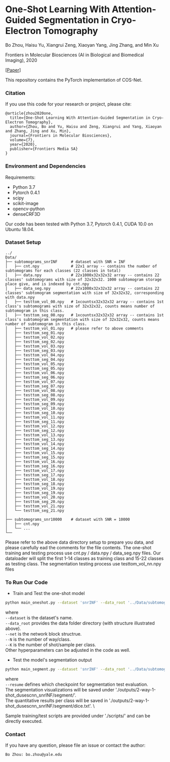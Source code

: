 # One-Shot Learning With Attention-Guided Segmentation in Cryo-Electron Tomography

Bo Zhou, Haisu Yu, Xiangrui Zeng, Xiaoyan Yang, Jing Zhang, and Min Xu

Frontiers in Molecular Biosciences (AI in Biological and Biomedical Imaging), 2020

[[Paper](https://www.frontiersin.org/articles/10.3389/fmolb.2020.613347/full)]

This repository contains the PyTorch implementation of COS-Net.

### Citation
If you use this code for your research or project, please cite:

    @article{zhou2020one,
      title={One-Shot Learning With Attention-Guided Segmentation in Cryo-Electron Tomography},
      author={Zhou, Bo and Yu, Haisu and Zeng, Xiangrui and Yang, Xiaoyan and Zhang, Jing and Xu, Min},
      journal={Frontiers in Molecular Biosciences},
      volume={7},
      year={2020},
      publisher={Frontiers Media SA}
    }


### Environment and Dependencies
Requirements:
* Python 3.7
* Pytorch 0.4.1
* scipy
* scikit-image
* opencv-python
* denseCRF3D

Our code has been tested with Python 3.7, Pytorch 0.4.1, CUDA 10.0 on Ubuntu 18.04.


### Dataset Setup
    ../
    Data/
    ├── subtomograms_snrINF      # dataset with SNR = INF       
    │   ├── cnt.npy              # 22x1 array -- contains the number of subtomograms for each classes (22 classes in total)
    │   ├── data.npy             # 22x1000x32x32x32 array -- contains 22 classes' subtomograms with size of 32x32x32. 1000 subtomogram storage place give, and is indexed by cnt.npy
    │   ├── data_seg.npy         # 22x1000x32x32x32 array -- contains 22 classes' subtomogram segmentation with size of 32x32x32, corresponding with data.npy
    │   ├── testtom_vol_00.npy   # 1xcountsx32x32x32 array -- contains 1st class's subtomograms with size of 32x32x32, counts means number of subtomogram in this class.
    │   ├── testtom_seg_00.npy   # 1xcountsx32x32x32 array -- contains 1st class's subtomogram segmentation with size of 32x32x32, counts means number of subtomogram in this class.
    │   ├── testtom_vol_01.npy   # please refer to above comments
    │   ├── testtom_seg_01.npy 
    │   ├── testtom_vol_02.npy  
    │   ├── testtom_seg_02.npy  
    │   ├── testtom_vol_03.npy  
    │   ├── testtom_seg_03.npy  
    │   ├── testtom_vol_04.npy  
    │   ├── testtom_seg_04.npy 
    │   ├── testtom_vol_05.npy  
    │   ├── testtom_seg_05.npy  
    │   ├── testtom_vol_06.npy  
    │   ├── testtom_seg_06.npy 
    │   ├── testtom_vol_07.npy  
    │   ├── testtom_seg_07.npy  
    │   ├── testtom_vol_08.npy  
    │   ├── testtom_seg_08.npy  
    │   ├── testtom_vol_09.npy  
    │   ├── testtom_seg_09.npy 
    │   ├── testtom_vol_10.npy  
    │   ├── testtom_seg_10.npy 
    │   ├── testtom_vol_11.npy  
    │   ├── testtom_seg_11.npy  
    │   ├── testtom_vol_12.npy  
    │   ├── testtom_seg_12.npy 
    │   ├── testtom_vol_13.npy  
    │   ├── testtom_seg_13.npy  
    │   ├── testtom_vol_14.npy  
    │   ├── testtom_seg_14.npy  
    │   ├── testtom_vol_15.npy  
    │   ├── testtom_seg_15.npy 
    │   ├── testtom_vol_16.npy  
    │   ├── testtom_seg_16.npy  
    │   ├── testtom_vol_17.npy  
    │   ├── testtom_seg_17.npy 
    │   ├── testtom_vol_18.npy  
    │   ├── testtom_seg_18.npy  
    │   ├── testtom_vol_19.npy  
    │   ├── testtom_seg_19.npy  
    │   ├── testtom_vol_20.npy  
    │   ├── testtom_seg_20.npy 
    │   ├── testtom_vol_21.npy  
    │   └── testtom_seg_21.npy 
    │
    ├── subtomograms_snr10000    # dataset with SNR = 10000  
    │   ├── cnt.npy
    │   └── ... 
    └── 

Please refer to the above data directory setup to prepare you data, and please carefully ead the comments for the file contents.
The one-shot training and testing process use cnt.py / data.npy / data_seg.npy files. Our dataloader will split the first 1-14 classes as training class and 15-22 classes as testing class.
The segmentation testing process use testtom_vol_nn.npy files

### To Run Our Code
- Train and Test the one-shot model
```bash
python main_oneshot.py --dataset 'snrINF' --data_root '../Data/subtomograms_snrINF/' --net 'dusescnn' --N 2 --K 1
```
where \
`--dataset` is the dataset's name. \
`--data_root`  provides the data folder directory (with structure illustrated above). \
`--net` is the network block structrue. \
`--N` is the number of way/class. \
`--K` is the number of shot/sample per class. \
Other hyperparameters can be adjusted in the code as well.

- Test the model's segmentation output
```bash
python main_segment.py --dataset 'snrINF' --data_root '../Data/subtomograms_snrINF/' --resume './outputs/2-way-1-shot_dusescnn_snrINF/model_25.pkl' --net 'dusescnn' --N 2 --K 1 
```
where \
`--resume` defines which checkpoint for segmentation test evaluation. \
The segmentation visualizations will be saved under './outputs/2-way-1-shot_dusescnn_snrINF/segment/'. \
The quantitative results per class will be saved in './outputs/2-way-1-shot_dusescnn_snrINF/segment/dice.txt'. \

Sample training/test scripts are provided under './scripts/' and can be directly executed.


### Contact 
If you have any question, please file an issue or contact the author:
```
Bo Zhou: bo.zhou@yale.edu
```